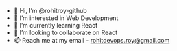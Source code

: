 - 👋 Hi, I’m @rohitroy-github
- 👀 I’m interested in Web Development
- 🌱 I’m currently learning React 
- 💞️ I’m looking to collaborate on React 
- 📫 Reach me at my email - rohitdevops.roy@gmail.com
<!---
rohitroy-github/rohitroy-github is a ✨ special ✨ repository because its `README.md` (this file) appears on your GitHub profile.
You can click the Preview link to take a look at your changes.
iam

